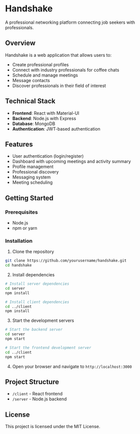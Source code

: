 # Handshake

A professional networking platform connecting job seekers with professionals.

## Overview

Handshake is a web application that allows users to:
- Create professional profiles
- Connect with industry professionals for coffee chats
- Schedule and manage meetings
- Message contacts
- Discover professionals in their field of interest

## Technical Stack

- **Frontend**: React with Material-UI
- **Backend**: Node.js with Express
- **Database**: MongoDB
- **Authentication**: JWT-based authentication

## Features

- User authentication (login/register)
- Dashboard with upcoming meetings and activity summary
- Profile management
- Professional discovery
- Messaging system
- Meeting scheduling

## Getting Started

### Prerequisites

- Node.js
- npm or yarn

### Installation

1. Clone the repository
```bash
git clone https://github.com/yourusername/handshake.git
cd handshake
```

2. Install dependencies
```bash
# Install server dependencies
cd server
npm install

# Install client dependencies
cd ../client
npm install
```

3. Start the development servers
```bash
# Start the backend server
cd server
npm start

# Start the frontend development server
cd ../client
npm start
```

4. Open your browser and navigate to `http://localhost:3000`

## Project Structure

- `/client` - React frontend
- `/server` - Node.js backend

## License

This project is licensed under the MIT License. 